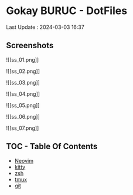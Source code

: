 # Gokay BURUC - DotFiles

Last Update : 2024-03-03 16:37

## Screenshots 

![[ss_01.png]]

![[ss_02.png]]

![[ss_03.png]]

![[ss_04.png]]

![[ss_05.png]]

![[ss_06.png]]

![[ss_07.png]]

## TOC - Table Of Contents 

- [Neovim](neovim/neovim-readme.md)
- [kitty](kitty/kitty-readme.md) 
- [zsh](zsh/zsh-readme.md)
- [tmux](tmux/tmux-readme.md)
- [git](git-conf/git-readme.md)

